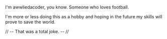 I'm awwliedacoder, you know. Someone who loves football.

I'm more or less doing this as a hobby and hoping in the future my skills will prove to save the world. 

// -- That was a total joke. -- // 
